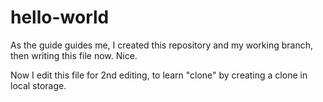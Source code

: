 # hello-world
As the guide guides me, I created this repository and my working branch, then writing this file now. Nice.

Now I edit this file for 2nd editing, to learn "clone" by creating a clone in local storage.
